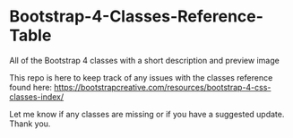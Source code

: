 # Bootstrap-4-Classes-Reference-Table
All of the Bootstrap 4 classes with a short description and preview image

This repo is here to keep track of any issues with the classes reference found here: https://bootstrapcreative.com/resources/bootstrap-4-css-classes-index/

Let me know if any classes are missing or if you have a suggested update. Thank you.
